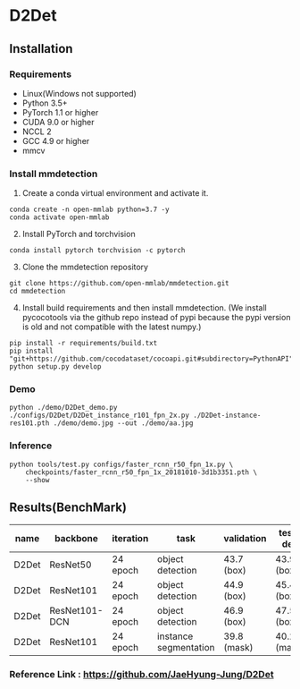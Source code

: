 # D2Det

## Installation
### Requirements
* Linux(Windows not supported)
* Python 3.5+
* PyTorch 1.1 or higher
* CUDA 9.0 or higher
* NCCL 2
* GCC 4.9 or higher
* mmcv

### Install mmdetection
1) Create a conda virtual environment and activate it.
```text
conda create -n open-mmlab python=3.7 -y
conda activate open-mmlab
```

2) Install PyTorch and torchvision 
```text
conda install pytorch torchvision -c pytorch
```

3) Clone the mmdetection repository
```text
git clone https://github.com/open-mmlab/mmdetection.git
cd mmdetection
```

4) Install build requirements and then install mmdetection. (We install pycocotools via the github repo instead of pypi because the pypi version is old and not compatible with the latest numpy.)
```text
pip install -r requirements/build.txt
pip install "git+https://github.com/cocodataset/cocoapi.git#subdirectory=PythonAPI"
python setup.py develop
```
### Demo
```text
python ./demo/D2Det_demo.py ./configs/D2Det/D2Det_instance_r101_fpn_2x.py ./D2Det-instance-res101.pth ./demo/demo.jpg --out ./demo/aa.jpg
```

### Inference
```text
python tools/test.py configs/faster_rcnn_r50_fpn_1x.py \
    checkpoints/faster_rcnn_r50_fpn_1x_20181010-3d1b3351.pth \
    --show
```

## Results(BenchMark)
|name	|backbone	|iteration	|task	|validation	|test-dev	|download|
|---|---|---|---|---|---|---|
|D2Det	|ResNet50	|24 epoch	|object detection	|43.7 (box)	|43.9 (box)	|[Resnet50](https://drive.google.com/file/d/1es6y8Uu-fByOmTq_Y_M5uMuO42_ARI7k/view)|
|D2Det	|ResNet101	|24 epoch	|object detection	|44.9 (box)	|45.4 (box)	|[Resnet101](https://drive.google.com/open?id=14Cw9Y3vSdirkR3xLcb6F6H1hHr3qzLNj)|
|D2Det	|ResNet101-DCN	|24 epoch	|object detection	|46.9 (box)	|47.5 (box)	|[Resnet101-DCN](https://drive.google.com/open?id=1jDeAj_rMKLMf64BGwqiysis9IyZzTQ6w)|
|D2Det	|ResNet101	|24 epoch	|instance segmentation	|39.8 (mask)	|40.2 (mask)	|[Resnet101](https://drive.google.com/open?id=14Cw9Y3vSdirkR3xLcb6F6H1hHr3qzLNj)|

### Reference Link : https://github.com/JaeHyung-Jung/D2Det
